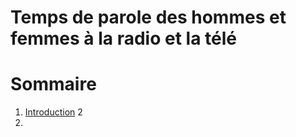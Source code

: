 # Temps de parole des hommes et femmes à la radio et la télé
# Sommaire 
1. [Introduction](#introduction)
2
3. 
